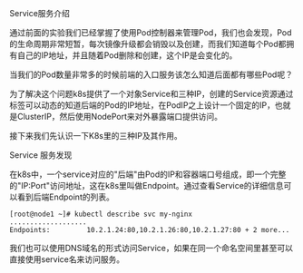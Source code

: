 Service服务介绍

通过前面的实验我们已经掌握了使用Pod控制器来管理Pod，我们也会发现，Pod的生命周期非常短暂，每次镜像升级都会销毁以及创建，而我们知道每个Pod都拥有自己的IP地址，并且随着Pod删除和创建，这个IP是会变化的。  

当我们的Pod数量非常多的时候前端的入口服务该怎么知道后面都有哪些Pod呢？
  
为了解决这个问题k8s提供了一个对象Service和三种IP，创建的Service资源通过标签可以动态的知道后端的Pod的IP地址，在PodIP之上设计一个固定的IP，也就是ClusterIP，然后使用NodePort来对外暴露端口提供访问。
  
接下来我们先认识一下K8s里的三种IP及其作用。


Service 服务发现

在k8s中，一个service对应的"后端"由Pod的IP和容器端口号组成，即一个完整的"IP:Port"访问地址，这在k8s里叫做Endpoint。通过查看Service的详细信息可以看到后端Endpoint的列表。

```
[root@node1 ~]# kubectl describe svc my-nginx                  
...................
Endpoints:         10.2.1.24:80,10.2.1.26:80,10.2.1.27:80 + 2 more...
```

我们也可以使用DNS域名的形式访问Service，如果在同一个命名空间里甚至可以直接使用service名来访问服务。